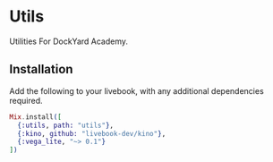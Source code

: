# Utils

Utilities For DockYard Academy.

## Installation

Add the following to your livebook, with any additional dependencies required.
```elixir
Mix.install([
  {:utils, path: "utils"},
  {:kino, github: "livebook-dev/kino"},
  {:vega_lite, "~> 0.1"}
])
```
